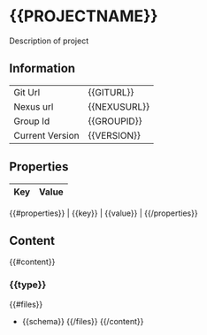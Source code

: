 # {{PROJECTNAME}}
Description of project

## Information

| | |  
| -----------|---------|
| Git Url          | {{GITURL}} |
| Nexus url        | {{NEXUSURL}} |
| Group Id         | {{GROUPID}} |
| Current Version  | {{VERSION}} |


## Properties
| Key | Value |  
| ----------- |---------|
{{#properties}}
| {{key}}     |  {{value}}    |
{{/properties}}

## Content
{{#content}}
### {{type}}
{{#files}}
   - {{schema}}
{{/files}}
{{/content}}